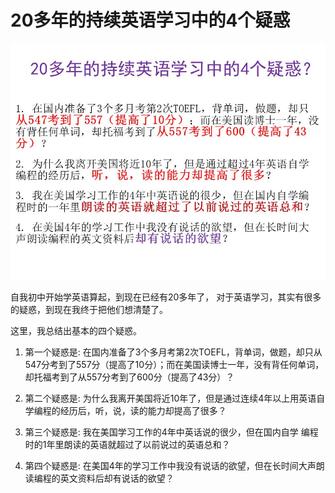 # 20多年的持续英语学习中的4个疑惑

![](/images/章2-“不背单词”的真需求英语学习法/20多年的持续英语学习中的4个疑惑/幻灯片6.JPG)

自我初中开始学英语算起，到现在已经有20多年了， 对于英语学习，其实有很多的疑惑，到现在我终于把他们想清楚了。

这里，我总结出基本的四个疑惑。

1. 第一个疑惑是: 在国内准备了3个多月考第2次TOEFL，背单词，做题，却只从547分考到了557分（提高了10分）；而在美国读博士一年，没有背任何单词，却托福考到了从557分考到了600分（提高了43分）？

2. 第二个疑惑是: 为什么我离开美国将近10年了，但是通过连续4年以上用英语自学编程的经历后，听，说，读的能力却提高了很多？

3. 第三个疑惑是: 我在美国学习工作的4年中英话说的很少，但在国内自学 编程时的1年里朗读的英语就超过了以前说过的英语总和？

4. 第四个疑惑是: 在美国4年的学习工作中我没有说话的欲望，但在长时间大声朗读编程的英文资料后却有说话的欲望？
